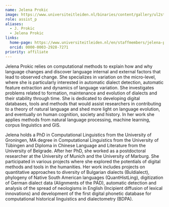 ```yaml
---
name: Jelena Prokic
image: https://www.universiteitleiden.nl/binaries/content/gallery/ul2student/geesteswetenschappen/j.-jelena-prokic.jpg/j.-jelena-prokic.jpg/d200x250
role: assist_p
aliases:
  - J. Prokic
  - Jelena Prokic
links:
  home-page: https://www.universiteitleiden.nl/en/staffmembers/jelena-prokic/
  orcid: 0000-0003-2928-7271
priority: affiliate
---
```


Jelena Prokic relies on computational methods to explain how and why language changes and discover language internal and external factors that lead to observed change. She specializes in variation on the micro-level, where she is particularly interested in automatic dialect detection, automatic feature extraction and dynamics of language variation. She investigates problems related to formation, maintenance and evolution of dialects and their stability through time. She is dedicated to developing digital databases, tools and methods that would assist researchers in contributing to a theory of natural language and shed more light on language evolution, and eventually on human cognition, society and history. In her work she applies methods from natural language processing, machine learning, corpus linguistics and GIS.

Jelena holds a PhD in Computational Linguistics from the University of Groningen, MA degree in Computational Linguistics from the University of Tübingen and Diploma in Chinese Language and Literature from the University of Belgrade. After her PhD, she worked as a postdoctoral researcher at the University of Munich and the University of Marburg. She participated in various projects where she explored the potentials of digital methods and tools in the humanities. Her work includes projects on quantitative approaches to diversity of Bulgarian dialects (Buldialect), phylogeny of Native South American languages (QuantHistLing), digitization of German dialect data (Alignments of the PAD), automatic detection and analysis of the spread of neologisms in English (Incipient diffusion of lexical innovations) and development of the first digital phonetic database for computational historical linguistics and dialectometry (BDPA).
